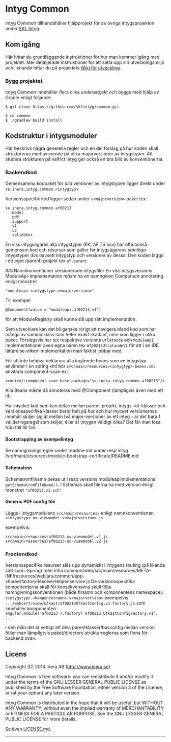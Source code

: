 # Intyg Common
Intyg Common tillhandahåller hjälpprojekt för de övriga intygsprojekten under [SKL Intyg](http://github.com/sklintyg).

## Kom igång
Här hittar du grundläggande instruktioner för hur man kommer igång med projektet. Mer detaljerade instruktioner för att sätta upp sin utvecklingsmiljö och liknande hittar du på projektets [Wiki för utveckling](https://github.com/sklintyg/common/wiki).

### Bygg projektet
Intyg Common innehåller flera olika underprojekt och byggs med hjälp av Gradle enligt följande:
```
$ git clone https://github.com/sklintyg/common.git

$ cd common
$ ./gradlew build install
```

## Kodstruktur i intygsmoduler
Här beskrivs några generella regler och en del förslag på hur koden skall struktureras med avseende på olika majorversioner av intygstyper.
Att studera strukturen på valfritt intyg ger också en bra bild av konventionerna.
### Backendkod
Gemensamma kodpaket för _alla_ versioner av intygstypen ligger direkt under ```se.inera.intyg.common.<intygtyp>```.

Versionsspecifik kod ligger sedan under ```v<majorversion>``` paket tex: 
```
se.inera.intyg.common.af00213
  .model
  .pdf
  .support
  .v1
  .v2
  .validator
```
 
En viss intygsägares alla intygstyper (FK, AF,TS osv) har ofta också gemensam kod och resurser som gäller för intygsägarens _samtliga_ intygstyper dvs oavsett intygstyp och versioner av dessa. 
Den koden läggs i ett eget (parent) projekt
tex ```af-parent```

###Namnkonventioner versionerade intygsfiler
En viss intygsversions ModuleApi-implementation _måste_ ha en namngiven Component annotering enligt mönstret 
  
`"moduleapi-<intygstyp>.v<majorversion>"`

Till exempel

```@Component(value = "moduleapi.af00213.v1")``` 

för att ModuleRegistry skall kunna slå upp rätt implementation.

Som utvecklare kan det bli ganska rörigt att navigera bland kod som har många av samma klass som heter exakt likadant, men som ligger i olika paket. Förslagsvis har tex respektive versions 
```Utlatande``` och ```ModuleApi``` implementationer även egna namn tex ```Af00213UtlatandeV1``` för att i en IDE lättare se vilken implementation man faktist jobbar med.

För att inte behöva deklarara alla ingående beans som en intygstyp använder i en spring xml bör ```src/main/resources/<intygtyp>-beans.xml``` använda component-scan ex:

```<context:component-scan base-package="se.inera.intyg.common.af00213"/>```

Alla Beans måste då annoteras med @Component (lämpligvis även med ett id)

Hur mycket kod som kan delas mellan parent-projekt, intygs-rot-klasser och versionsspecifika klasser beror helt på *hur* och *hur mycket* versionernas
 innehåll skiljer sig åt mellan två major-versioner av ett intyg - är det bara 1 valideringsregel som skiljer, eller är intygen väldigt olika? Det får man 
 lösa från fall till fall.

#### Bootstrapping av exempelintyg
Se namngivningsregler under readme.md under resp intyg /src/main/resources/module-bootstrap-certificate/README.md
 
#### Schematron
Schematronfilnamn pekas ut i resp versions moduleapiimplementations ```getSchematronFileName()```. I Schemas skall filerna ha med version enligt mönstret  ```"af00213.v1.sch"```

#### Generic PDF config file
Läggs i intygsmodulens ```src/main/resources/```  enligt namnkonventionen ```<intygstyp>-uv-viewmodel.v<majorversion>.js``` 

exempelvis: 
```
src/main/resources/af00213-uv-viewmodel.v1.js
src/main/resources/af00213-uv-viewmodel.v2.js
```
### Frontendkod
Versionsspecifika resurser slås upp dynamiskt i intygens routing (på likande sätt som i Spring) men mha 
common/web/src/main/resources/META-INF/resources/webjars/common/app-shared/factoryResolverHelper.service.js
De versionsspecifika komponenterna skall för konsekvensens skull följa namngivningskonventionen (både filnamn och komponentens namespace):
```<intygstyp>.<komponentnamn>.v<majorversion>```
exempelvis 
```.../webcert/view/utkast/af00213UtkastConfig.v1.factory.js``` som innehåller komponenten ```angular.module('af00213').factory('af00213.UtkastConfigFactory.v1', ...```

I  den mån det är vettigt att dela parentklasser/basconfig mellan version följer man lämpligtvis paket/directory strukturreglerna som finns för backend ovan.

## Licens
Copyright (C) 2014 Inera AB (http://www.inera.se)

Intyg Common is free software: you can redistribute it and/or modify it under the terms of the GNU LESSER GENERAL PUBLIC LICENSE as published by the Free Software Foundation, either version 3 of the License, or (at your option) any later version.

Intyg Common is distributed in the hope that it will be useful, but WITHOUT ANY WARRANTY; without even the implied warranty of MERCHANTABILITY or FITNESS FOR A PARTICULAR PURPOSE.  See the GNU LESSER GENERAL PUBLIC LICENSE for more details.

Se även [LICENSE.md](https://github.com/sklintyg/common/blob/master/LICENSE.md). 

-----
